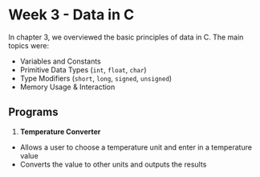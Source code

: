 # Week 3 - Data in C

In chapter 3, we overviewed the basic principles of data in C. The main topics were: 

* Variables and Constants
* Primitive Data Types (`int`, `float`, `char`)
* Type Modifiers (`short`, `long`, `signed`, `unsigned`)
* Memory Usage & Interaction

## Programs

1) **Temperature Converter**
* Allows a user to choose a temperature unit and enter in a temperature value
* Converts the value to other units and outputs the results
